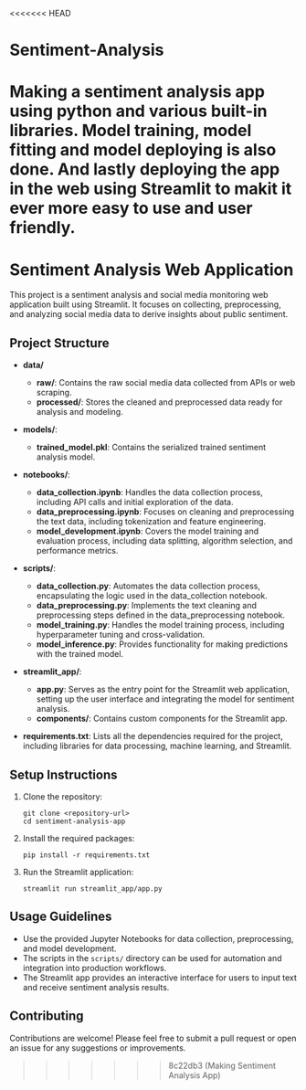 <<<<<<< HEAD
# Sentiment-Analysis
Making a sentiment analysis app using python and various built-in libraries. Model training, model fitting and model deploying is also done. And lastly deploying the app in the web using Streamlit to makit it ever more easy to use and user friendly. 
=======
# Sentiment Analysis Web Application

This project is a sentiment analysis and social media monitoring web application built using Streamlit. It focuses on collecting, preprocessing, and analyzing social media data to derive insights about public sentiment.

## Project Structure

- **data/**
  - **raw/**: Contains the raw social media data collected from APIs or web scraping.
  - **processed/**: Stores the cleaned and preprocessed data ready for analysis and modeling.
  
- **models/**: 
  - **trained_model.pkl**: Contains the serialized trained sentiment analysis model.

- **notebooks/**: 
  - **data_collection.ipynb**: Handles the data collection process, including API calls and initial exploration of the data.
  - **data_preprocessing.ipynb**: Focuses on cleaning and preprocessing the text data, including tokenization and feature engineering.
  - **model_development.ipynb**: Covers the model training and evaluation process, including data splitting, algorithm selection, and performance metrics.

- **scripts/**: 
  - **data_collection.py**: Automates the data collection process, encapsulating the logic used in the data_collection notebook.
  - **data_preprocessing.py**: Implements the text cleaning and preprocessing steps defined in the data_preprocessing notebook.
  - **model_training.py**: Handles the model training process, including hyperparameter tuning and cross-validation.
  - **model_inference.py**: Provides functionality for making predictions with the trained model.

- **streamlit_app/**: 
  - **app.py**: Serves as the entry point for the Streamlit web application, setting up the user interface and integrating the model for sentiment analysis.
  - **components/**: Contains custom components for the Streamlit app.

- **requirements.txt**: Lists all the dependencies required for the project, including libraries for data processing, machine learning, and Streamlit.

## Setup Instructions

1. Clone the repository:
   ```
   git clone <repository-url>
   cd sentiment-analysis-app
   ```

2. Install the required packages:
   ```
   pip install -r requirements.txt
   ```

3. Run the Streamlit application:
   ```
   streamlit run streamlit_app/app.py
   ```

## Usage Guidelines

- Use the provided Jupyter Notebooks for data collection, preprocessing, and model development.
- The scripts in the `scripts/` directory can be used for automation and integration into production workflows.
- The Streamlit app provides an interactive interface for users to input text and receive sentiment analysis results.

## Contributing

Contributions are welcome! Please feel free to submit a pull request or open an issue for any suggestions or improvements.
>>>>>>> 8c22db3 (Making Sentiment Analysis App)
